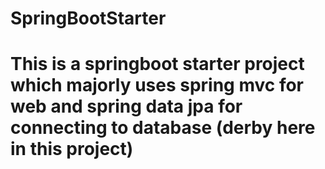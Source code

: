 # SpringBootStarter
# This is a springboot starter project which majorly uses spring mvc for web and spring data jpa for connecting to database (derby here in this project)
